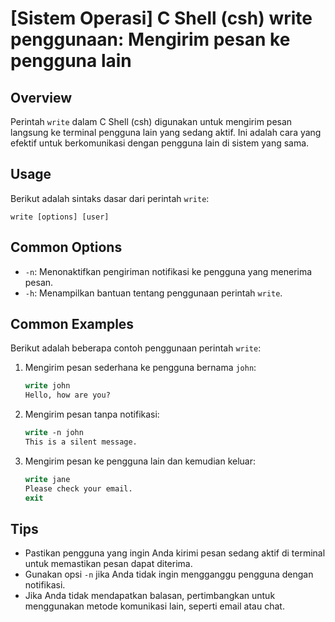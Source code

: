 # [Sistem Operasi] C Shell (csh) write penggunaan: Mengirim pesan ke pengguna lain

## Overview
Perintah `write` dalam C Shell (csh) digunakan untuk mengirim pesan langsung ke terminal pengguna lain yang sedang aktif. Ini adalah cara yang efektif untuk berkomunikasi dengan pengguna lain di sistem yang sama.

## Usage
Berikut adalah sintaks dasar dari perintah `write`:

```
write [options] [user]
```

## Common Options
- `-n`: Menonaktifkan pengiriman notifikasi ke pengguna yang menerima pesan.
- `-h`: Menampilkan bantuan tentang penggunaan perintah `write`.

## Common Examples
Berikut adalah beberapa contoh penggunaan perintah `write`:

1. Mengirim pesan sederhana ke pengguna bernama `john`:
   ```csh
   write john
   Hello, how are you?
   ```

2. Mengirim pesan tanpa notifikasi:
   ```csh
   write -n john
   This is a silent message.
   ```

3. Mengirim pesan ke pengguna lain dan kemudian keluar:
   ```csh
   write jane
   Please check your email. 
   exit
   ```

## Tips
- Pastikan pengguna yang ingin Anda kirimi pesan sedang aktif di terminal untuk memastikan pesan dapat diterima.
- Gunakan opsi `-n` jika Anda tidak ingin mengganggu pengguna dengan notifikasi.
- Jika Anda tidak mendapatkan balasan, pertimbangkan untuk menggunakan metode komunikasi lain, seperti email atau chat.